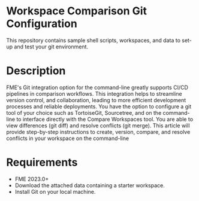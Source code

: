 # Workspace Comparison Git Configuration
This repository contains sample shell scripts, workspaces, and data to set-up and test your git environment. 

# Description
FME's Git integration option for the command-line greatly supports CI/CD pipelines in comparison workflows. This integration helps to streamline version control, and collaboration, leading to more efficient development processes and reliable deployments. You have the option to configure a git tool of your choice such as TortoiseGit, Sourcetree, and on the command-line to interface directly with the Compare Workspaces tool. You are able to view differences (git diff) and resolve conflicts (git merge). This article will provide step-by-step instructions to create, version, compare, and resolve conflicts in your workspace on the command-line

# Requirements
- FME 2023.0+
- Download the attached data containing a starter workspace.
- Install Git on your local machine.
